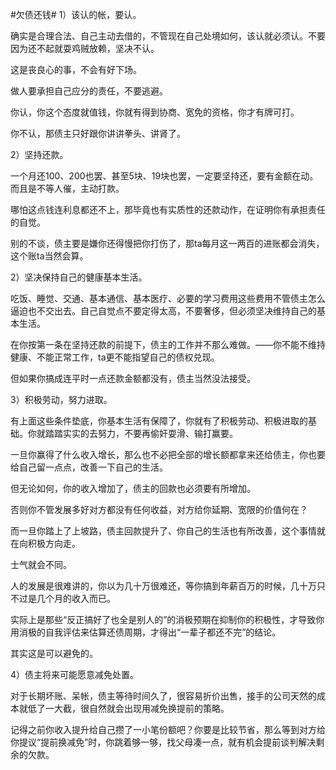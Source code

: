 #欠债还钱#
1）该认的帐，要认。

确实是合理合法、自己主动去借的，不管现在自己处境如何，该认就必须认。不要因为还不起就耍鸡贼放赖，坚决不认。

这是丧良心的事，不会有好下场。

做人要承担自己应分的责任，不要逃避。

你认，你这个态度就值钱，你就有得到协商、宽免的资格，你才有牌可打。

你不认，那债主只好跟你讲讲拳头、讲肾了。



2）坚持还款。

一个月还100、200也罢、甚至5块、19块也罢，一定要坚持还，要有金额在动。而且是不等人催，主动打款。

哪怕这点钱连利息都还不上，那毕竟也有实质性的还款动作，在证明你有承担责任的自觉。

别的不谈，债主要是嫌你还得慢把你打伤了，那ta每月这一两百的进账都会消失，这个账ta当然会算。



2）坚决保持自己的健康基本生活。

吃饭、睡觉、交通、基本通信、基本医疗、必要的学习费用这些费用不管债主怎么逼迫也不交出去。自己自觉点不要定得太高，不要奢侈，但必须坚决维持自己的基本生活。

在你按第一条在坚持还款的前提下，债主的工作并不那么难做。——你不能不维持健康、不能正常工作，ta更不能指望自己的债权兑现。

但如果你搞成连平时一点还款金额都没有，债主当然没法接受。



3）积极劳动，努力进取。

有上面这些条件垫底，你基本生活有保障了，你就有了积极劳动、积极进取的基础。你就踏踏实实的去努力，不要再偷奸耍滑、输打赢要。

一旦你赢得了什么收入增长，那么也不必把全部的增长额都拿来还给债主，你也要给自己留一点点，改善一下自己的生活。

但无论如何，你的收入增加了，债主的回款也必须要有所增加。

否则你不管发展多好对方都没有任何收益，对方给你延期、宽限的价值何在？

而一旦你踏上了上坡路，债主回款提升了、你自己的生活也有所改善，这个事情就在向积极方向走。

士气就会不同。

人的发展是很难讲的，你以为几十万很难还，等你搞到年薪百万的时候，几十万只不过是几个月的收入而已。

实际上是那些“反正搞好了也全是别人的”的消极预期在抑制你的积极性，才导致你用消极的自我评估来估算还债周期，才得出“一辈子都还不完”的结论。

其实这是可以避免的。



4）债主将来可能愿意减免处置。

对于长期坏账、呆帐，债主等待时间久了，很容易折价出售，接手的公司天然的成本就低了一大截，很自然就会出现用减免换提前的策略。

记得之前你收入提升给自己攒了一小笔份额吧？你要是比较节省，那么等到对方给你提议“提前换减免”时，你跳着够一够，找父母凑一点，就有机会提前谈判解决剩余的欠款。